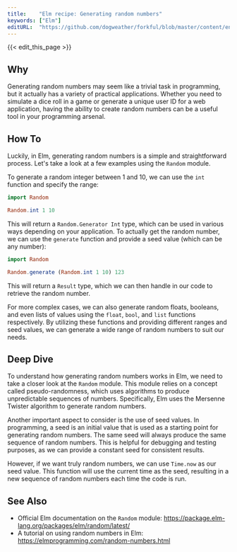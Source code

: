 ```yaml
---
title:    "Elm recipe: Generating random numbers"
keywords: ["Elm"]
editURL:  "https://github.com/dogweather/forkful/blob/master/content/en/elm/generating-random-numbers.md"
---
```


{{< edit_this_page >}}

## Why

Generating random numbers may seem like a trivial task in programming, but it actually has a variety of practical applications. Whether you need to simulate a dice roll in a game or generate a unique user ID for a web application, having the ability to create random numbers can be a useful tool in your programming arsenal.

## How To

Luckily, in Elm, generating random numbers is a simple and straightforward process. Let's take a look at a few examples using the `Random` module.

To generate a random integer between 1 and 10, we can use the `int` function and specify the range:

```Elm
import Random

Random.int 1 10
```

This will return a `Random.Generator Int` type, which can be used in various ways depending on your application. To actually get the random number, we can use the `generate` function and provide a seed value (which can be any number):

```Elm
import Random

Random.generate (Random.int 1 10) 123
```

This will return a `Result` type, which we can then handle in our code to retrieve the random number.

For more complex cases, we can also generate random floats, booleans, and even lists of values using the `float`, `bool`, and `list` functions respectively. By utilizing these functions and providing different ranges and seed values, we can generate a wide range of random numbers to suit our needs.

## Deep Dive

To understand how generating random numbers works in Elm, we need to take a closer look at the `Random` module. This module relies on a concept called pseudo-randomness, which uses algorithms to produce unpredictable sequences of numbers. Specifically, Elm uses the Mersenne Twister algorithm to generate random numbers.

Another important aspect to consider is the use of seed values. In programming, a seed is an initial value that is used as a starting point for generating random numbers. The same seed will always produce the same sequence of random numbers. This is helpful for debugging and testing purposes, as we can provide a constant seed for consistent results.

However, if we want truly random numbers, we can use `Time.now` as our seed value. This function will use the current time as the seed, resulting in a new sequence of random numbers each time the code is run.

## See Also

- Official Elm documentation on the `Random` module: https://package.elm-lang.org/packages/elm/random/latest/
- A tutorial on using random numbers in Elm: https://elmprogramming.com/random-numbers.html